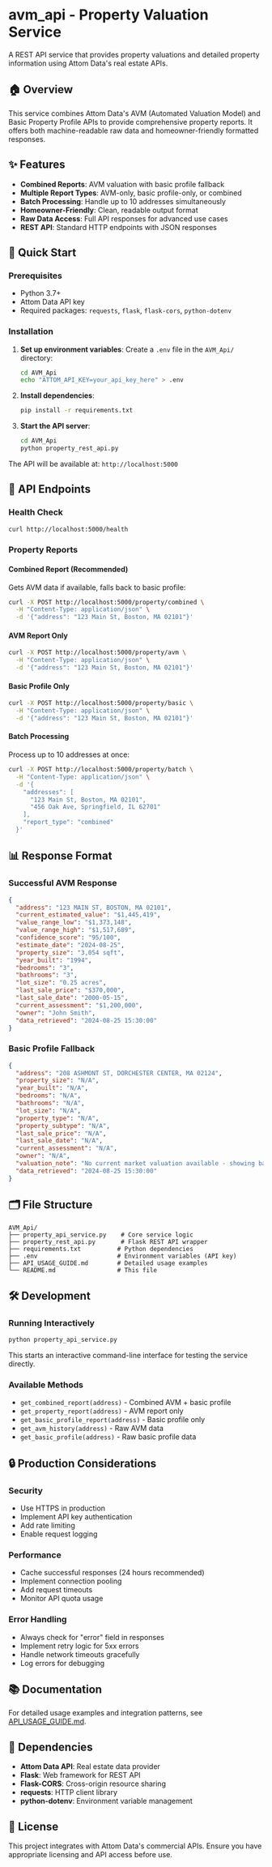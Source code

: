 # avm_api - Property Valuation Service

A REST API service that provides property valuations and detailed property information using Attom Data's real estate APIs.

## 🏠 Overview

This service combines Attom Data's AVM (Automated Valuation Model) and Basic Property Profile APIs to provide comprehensive property reports. It offers both machine-readable raw data and homeowner-friendly formatted responses.

## ✨ Features

- **Combined Reports**: AVM valuation with basic profile fallback
- **Multiple Report Types**: AVM-only, basic profile-only, or combined
- **Batch Processing**: Handle up to 10 addresses simultaneously  
- **Homeowner-Friendly**: Clean, readable output format
- **Raw Data Access**: Full API responses for advanced use cases
- **REST API**: Standard HTTP endpoints with JSON responses

## 🚀 Quick Start

### Prerequisites

- Python 3.7+
- Attom Data API key
- Required packages: `requests`, `flask`, `flask-cors`, `python-dotenv`

### Installation

1. **Set up environment variables**:
   Create a `.env` file in the `AVM_Api/` directory:
   ```bash
   cd AVM_Api
   echo "ATTOM_API_KEY=your_api_key_here" > .env
   ```

2. **Install dependencies**:
   ```bash
   pip install -r requirements.txt
   ```

3. **Start the API server**:
   ```bash
   cd AVM_Api
   python property_rest_api.py
   ```

The API will be available at: `http://localhost:5000`

## 📡 API Endpoints

### Health Check
```bash
curl http://localhost:5000/health
```

### Property Reports

#### Combined Report (Recommended)
Gets AVM data if available, falls back to basic profile:
```bash
curl -X POST http://localhost:5000/property/combined \
  -H "Content-Type: application/json" \
  -d '{"address": "123 Main St, Boston, MA 02101"}'
```

#### AVM Report Only
```bash
curl -X POST http://localhost:5000/property/avm \
  -H "Content-Type: application/json" \
  -d '{"address": "123 Main St, Boston, MA 02101"}'
```

#### Basic Profile Only
```bash
curl -X POST http://localhost:5000/property/basic \
  -H "Content-Type: application/json" \
  -d '{"address": "123 Main St, Boston, MA 02101"}'
```

#### Batch Processing
Process up to 10 addresses at once:
```bash
curl -X POST http://localhost:5000/property/batch \
  -H "Content-Type: application/json" \
  -d '{
    "addresses": [
      "123 Main St, Boston, MA 02101",
      "456 Oak Ave, Springfield, IL 62701"
    ],
    "report_type": "combined"
  }'
```

## 📊 Response Format

### Successful AVM Response
```json
{
  "address": "123 MAIN ST, BOSTON, MA 02101",
  "current_estimated_value": "$1,445,419",
  "value_range_low": "$1,373,148", 
  "value_range_high": "$1,517,689",
  "confidence_score": "95/100",
  "estimate_date": "2024-08-25",
  "property_size": "3,054 sqft",
  "year_built": "1994",
  "bedrooms": "3",
  "bathrooms": "3",
  "lot_size": "0.25 acres",
  "last_sale_price": "$370,000",
  "last_sale_date": "2000-05-15",
  "current_assessment": "$1,200,000",
  "owner": "John Smith",
  "data_retrieved": "2024-08-25 15:30:00"
}
```

### Basic Profile Fallback
```json
{
  "address": "208 ASHMONT ST, DORCHESTER CENTER, MA 02124",
  "property_size": "N/A",
  "year_built": "N/A", 
  "bedrooms": "N/A",
  "bathrooms": "N/A",
  "lot_size": "N/A",
  "property_type": "N/A",
  "property_subtype": "N/A",
  "last_sale_price": "N/A",
  "last_sale_date": "N/A",
  "current_assessment": "N/A",
  "owner": "N/A",
  "valuation_note": "No current market valuation available - showing basic property data only",
  "data_retrieved": "2024-08-25 15:30:00"
}
```

## 🗂️ File Structure

```
AVM_Api/
├── property_api_service.py    # Core service logic
├── property_rest_api.py       # Flask REST API wrapper  
├── requirements.txt          # Python dependencies
├── .env                      # Environment variables (API key)
├── API_USAGE_GUIDE.md        # Detailed usage examples
└── README.md                 # This file
```

## 🛠️ Development

### Running Interactively
```bash
python property_api_service.py
```

This starts an interactive command-line interface for testing the service directly.

### Available Methods
- `get_combined_report(address)` - Combined AVM + basic profile
- `get_property_report(address)` - AVM report only
- `get_basic_profile_report(address)` - Basic profile only
- `get_avm_history(address)` - Raw AVM data
- `get_basic_profile(address)` - Raw basic profile data

## 🔒 Production Considerations

### Security
- Use HTTPS in production
- Implement API key authentication
- Add rate limiting
- Enable request logging

### Performance
- Cache successful responses (24 hours recommended)
- Implement connection pooling
- Add request timeouts
- Monitor API quota usage

### Error Handling
- Always check for "error" field in responses
- Implement retry logic for 5xx errors
- Handle network timeouts gracefully
- Log errors for debugging

## 📚 Documentation

For detailed usage examples and integration patterns, see [API_USAGE_GUIDE.md](API_USAGE_GUIDE.md).

## 🔗 Dependencies

- **Attom Data API**: Real estate data provider
- **Flask**: Web framework for REST API
- **Flask-CORS**: Cross-origin resource sharing
- **requests**: HTTP client library
- **python-dotenv**: Environment variable management

## 📄 License

This project integrates with Attom Data's commercial APIs. Ensure you have appropriate licensing and API access before use.